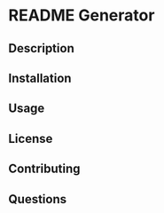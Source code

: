 # README Generator

## Description

## Installation

## Usage

## License

## Contributing

## Questions